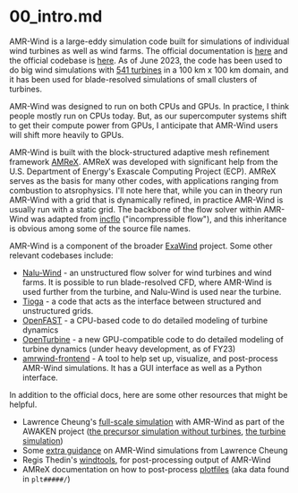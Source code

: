 # 00_intro.md
AMR-Wind is a large-eddy simulation code built for simulations of individual wind turbines as well as wind farms. The official documentation is [here](https://exawind.github.io/amr-wind/) and the official codebase is [here](https://github.com/Exawind/amr-wind). As of June 2023, the code has been used to do big wind simulations with [541 turbines](https://iopscience.iop.org/article/10.1088/1742-6596/2505/1/012023/meta) in a 100 km x 100 km domain, and it has been used for blade-resolved simulations of small clusters of turbines. 

AMR-Wind was designed to run on both CPUs and GPUs. In practice, I think people mostly run on CPUs today. But, as our supercomputer systems shift to get their compute power from GPUs, I anticipate that AMR-Wind users will shift more heavily to GPUs.

AMR-Wind is built with the block-structured adaptive mesh refinement framework [AMReX](https://amrex-codes.github.io/amrex/). AMReX was developed with significant help from the U.S. Department of Energy's Exascale Computing Project (ECP). AMReX serves as the basis for many other codes, with applications ranging from combustion to atsrophysics. I'll note here that, while you can in theory run AMR-Wind with a grid that is dynamically refined, in practice AMR-Wind is usually run with a static grid. The backbone of the flow solver within AMR-Wind was adapted from [incflo](https://github.com/AMReX-Codes/incflo) ("incompressible flow"), and this inheritance is obvious among some of the source file names.

AMR-Wind is a component of the broader [ExaWind](https://github.com/Exawind) project. Some other relevant codebases include:
* [Nalu-Wind](https://github.com/Exawind/nalu-wind) - an unstructured flow solver for wind turbines and wind farms. It is possible to run blade-resolved CFD, where AMR-Wind is used further from the turbine, and Nalu-Wind is used near the turbine.
* [Tioga](https://github.com/Exawind/tioga) - a code that acts as the interface between structured and unstructured grids.
* [OpenFAST](https://github.com/OpenFAST/openfast) - a CPU-based code to do detailed modeling of turbine dynamics
* [OpenTurbine](https://github.com/Exawind/openturbine) - a new GPU-compatible code to do detailed modeling of turbine dynamics (under heavy development, as of FY23)
* [amrwind-frontend](https://github.com/lawrenceccheung/amrwind-frontend) - A tool to help set up, visualize, and post-process AMR-Wind simulations. It has a GUI interface as well as a Python interface.

In addition to the official docs, here are some other resources that might be helpful.
* Lawrence Cheung's [full-scale simulation](https://github.com/lawrenceccheung/AWAKEN_summit_setup/tree/main/UnstableABL_farmrun1) with AMR-Wind as part of the AWAKEN project ([the precursor simulation without turbines](https://github.com/lawrenceccheung/AWAKEN_summit_setup/blob/main/UnstableABL_farmrun1/UnstableABL_precursor2.inp), [the turbine simulation](https://github.com/lawrenceccheung/AWAKEN_summit_setup/blob/main/UnstableABL_farmrun1/UnstableABL_farmrun1.inp))
* Some [extra guidance](https://github.com/lawrenceccheung/amrwind-frontend/blob/afbc1dd284095ee869ba8a9cd3760fdf8b08ca82/docs/openfast_turbine.md) on AMR-Wind simulations from Lawrence Cheung
* Regis Thedin's [windtools](https://github.com/rthedin/windtools/blob/master/windtools/amrwind/post_processing.py), for post-processing output of AMR-Wind
* AMReX documentation on how to post-process [plotfiles](https://amrex-codes.github.io/amrex/docs_html/Visualization_Chapter.html) (aka data found in `plt#####/`)
